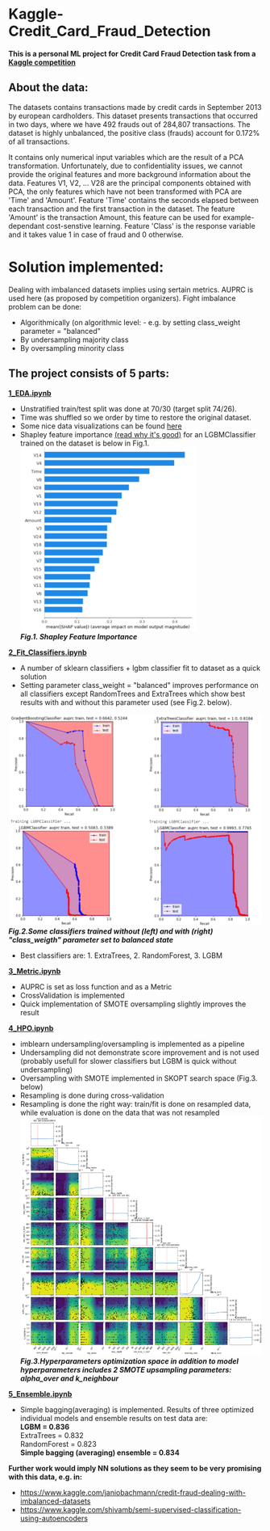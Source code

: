 # Kaggle-Credit_Card_Fraud_Detection
**This is a personal ML project for Credit Card Fraud Detection task from a [Kaggle competition](https://www.kaggle.com/mlg-ulb/creditcardfraud)**  

## About the data:
The datasets contains transactions made by credit cards in September 2013 by european cardholders.
This dataset presents transactions that occurred in two days, where we have 492 frauds out of 284,807 transactions. The dataset is highly unbalanced, the positive class (frauds) account for 0.172% of all transactions.

It contains only numerical input variables which are the result of a PCA transformation. Unfortunately, due to confidentiality issues, we cannot provide the original features and more background information about the data. Features V1, V2, … V28 are the principal components obtained with PCA, the only features which have not been transformed with PCA are 'Time' and 'Amount'. Feature 'Time' contains the seconds elapsed between each transaction and the first transaction in the dataset. The feature 'Amount' is the transaction Amount, this feature can be used for example-dependant cost-senstive learning. Feature 'Class' is the response variable and it takes value 1 in case of fraud and 0 otherwise.

# Solution implemented:
Dealing with imbalanced datasets implies using sertain metrics. AUPRC is used here (as proposed by competition organizers). Fight imbalance problem can be done: 
- Algorithmically (on algorithmic level: - e.g. by setting class_weight parameter = "balanced"
- By undersampling majority class
- By oversampling minority class


## The project consists of 5 parts:
**[1_EDA.ipynb](https://github.com/EvgenyDyshlyuk/Kaggle_Credit_Card_Fraud_Detection/blob/master/1_EDA.ipynb)**

- Unstratified train/test split was done at 70/30 (target split 74/26).
- Time was shuffled so we order by time to restore the original dataset.
- Some nice data visualizations can be found [here](https://www.kaggle.com/janiobachmann/credit-fraud-dealing-with-imbalanced-datasets)
- Shapley feature importance [(read why it's good)](https://papers.nips.cc/paper/7062-a-unified-approach-to-interpreting-model-predictions.pdf) for an LGBMClassifier trained on the dataset is below in Fig.1.  
![Shap](https://github.com/EvgenyDyshlyuk/Kaggle_Credit_Card_Fraud_Detection/blob/master/figures/SHAP.png)  
***Fig.1. Shapley Feature Importance***

**[2_Fit_Classifiers.ipynb](https://github.com/EvgenyDyshlyuk/Kaggle_Credit_Card_Fraud_Detection/blob/master/2_Fit_Classifiers.ipynb)**
- A number of sklearn classifiers + lgbm classifier fit to dataset as a quick solution
- Setting parameter class_weight = "balanced" improves performance on all classifiers except RandomTrees and ExtraTrees which show best results with and without this parameter used (see Fig.2. below).


![Class_weight](https://github.com/EvgenyDyshlyuk/Kaggle_Credit_Card_Fraud_Detection/blob/master/figures/Class_weight.png)   
***Fig.2.Some classifiers trained without (left) and with (right) "class_weigth" parameter set to balanced state***  
- Best classifiers are: 1. ExtraTrees, 2. RandomForest, 3. LGBM

**[3_Metric.ipynb](https://github.com/EvgenyDyshlyuk/Kaggle_Credit_Card_Fraud_Detection/blob/master/3_Metric.ipynb)**
- AUPRC is set as loss function and as a Metric
- CrossValidation is implemented
- Quick implementation of SMOTE oversampling slightly improves the result

**[4_HPO.ipynb](https://github.com/EvgenyDyshlyuk/Kaggle_Credit_Card_Fraud_Detection/blob/master/4_HPO.ipynb)**
- imblearn undersampling/oversampling is implemented as a pipeline
- Undersampling did not demonstrate score improvement and is not used (probably usefull for slower classifiers but LGBM is quick without undersampling)
- Oversampling with SMOTE implemented in SKOPT search space (Fig.3. below)
- Resampling is done during cross-validation
- Resampling is done the right way: train/fit is done on resampled data, while evaluation is done on the data that was not resampled 
![HPO](https://github.com/EvgenyDyshlyuk/Kaggle_Credit_Card_Fraud_Detection/blob/master/figures/HPO.png)   
***Fig.3.Hyperparameters optimization space in addition to model hyperparameters includes 2 SMOTE upsampling parameters: alpha_over and k_neighbour***

**[5_Ensemble.ipynb](https://github.com/EvgenyDyshlyuk/Kaggle_Credit_Card_Fraud_Detection/blob/master/5_Ensemble.ipynb)**
- Simple bagging(averaging) is implemented. Results of three optimized individual models and ensemble results on test data are:  
**LGBM = 0.836**   
ExtraTrees = 0.832    
RandomForest = 0.823    
**Simple bagging (averaging) ensemble = 0.834**    


**Further work would imply NN solutions as they seem to be very promising with this data, e.g. in:**
- https://www.kaggle.com/janiobachmann/credit-fraud-dealing-with-imbalanced-datasets
- https://www.kaggle.com/shivamb/semi-supervised-classification-using-autoencoders
